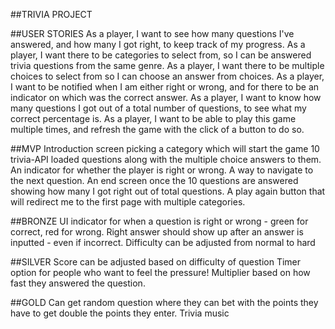 ##TRIVIA PROJECT



##USER STORIES
As a player, I want to see how many questions I've answered, and how many I got right, to keep track of my progress.
As a player, I want there to be categories to select from, so I can be answered trivia questions from the same genre.
As a player, I want there to be multiple choices to select from so I can choose an answer from choices.
As a player, I want to be notified when I am either right or wrong, and for there to be an indicator on which was the correct answer.
As a player, I want to know how many questions I got out of a total number of questions, to see what my correct percentage is.
As a player, I want to be able to play this game multiple times, and refresh the game with the click of a button to do so.

##MVP
Introduction screen picking a category which will start the game
10 trivia-API loaded questions along with the multiple choice answers to them.
An indicator for whether the player is right or wrong.
A way to navigate to the next question.
An end screen once the 10 questions are answered showing how many I got right out of total questions.
A play again button that will redirect me to the first page with multiple categories.

##BRONZE
UI indicator for when a question is right or wrong - green for correct, red for wrong. Right answer should show up after an answer is inputted - even if incorrect.
Difficulty can be adjusted from normal to hard


##SILVER
Score can be adjusted based on difficulty of question
Timer option for people who want to feel the pressure!
Multiplier based on how fast they answered the question.

##GOLD
Can get random question where they can bet with the points they have to get double the points they enter.
Trivia music
